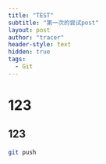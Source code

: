 ```yaml
---
title: "TEST"
subtitle: "第一次的尝试post"
layout: post
author: "tracer"
header-style: text
hidden: true
tags:
  - Git
---
```


# 123

## 123


```bash
git push
```
